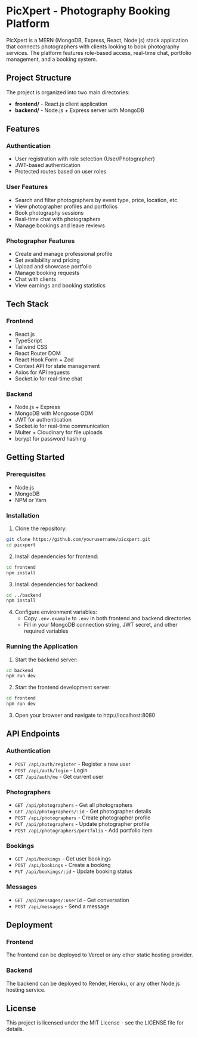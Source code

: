 
# PicXpert - Photography Booking Platform

PicXpert is a MERN (MongoDB, Express, React, Node.js) stack application that connects photographers with clients looking to book photography services. The platform features role-based access, real-time chat, portfolio management, and a booking system.

## Project Structure

The project is organized into two main directories:

- **frontend/** - React.js client application
- **backend/** - Node.js + Express server with MongoDB

## Features

### Authentication
- User registration with role selection (User/Photographer)
- JWT-based authentication
- Protected routes based on user roles

### User Features
- Search and filter photographers by event type, price, location, etc.
- View photographer profiles and portfolios
- Book photography sessions
- Real-time chat with photographers
- Manage bookings and leave reviews

### Photographer Features
- Create and manage professional profile
- Set availability and pricing
- Upload and showcase portfolio
- Manage booking requests
- Chat with clients
- View earnings and booking statistics

## Tech Stack

### Frontend
- React.js
- TypeScript
- Tailwind CSS
- React Router DOM
- React Hook Form + Zod
- Context API for state management
- Axios for API requests
- Socket.io for real-time chat

### Backend
- Node.js + Express
- MongoDB with Mongoose ODM
- JWT for authentication
- Socket.io for real-time communication
- Multer + Cloudinary for file uploads
- bcrypt for password hashing

## Getting Started

### Prerequisites
- Node.js
- MongoDB
- NPM or Yarn

### Installation

1. Clone the repository:
```bash
git clone https://github.com/yourusername/picxpert.git
cd picxpert
```

2. Install dependencies for frontend:
```bash
cd frontend
npm install
```

3. Install dependencies for backend:
```bash
cd ../backend
npm install
```

4. Configure environment variables:
   - Copy `.env.example` to `.env` in both frontend and backend directories
   - Fill in your MongoDB connection string, JWT secret, and other required variables

### Running the Application

1. Start the backend server:
```bash
cd backend
npm run dev
```

2. Start the frontend development server:
```bash
cd frontend
npm run dev
```

3. Open your browser and navigate to http://localhost:8080

## API Endpoints

### Authentication
- `POST /api/auth/register` - Register a new user
- `POST /api/auth/login` - Login
- `GET /api/auth/me` - Get current user

### Photographers
- `GET /api/photographers` - Get all photographers
- `GET /api/photographers/:id` - Get photographer details
- `POST /api/photographers` - Create photographer profile
- `PUT /api/photographers` - Update photographer profile
- `POST /api/photographers/portfolio` - Add portfolio item

### Bookings
- `GET /api/bookings` - Get user bookings
- `POST /api/bookings` - Create a booking
- `PUT /api/bookings/:id` - Update booking status

### Messages
- `GET /api/messages/:userId` - Get conversation
- `POST /api/messages` - Send a message

## Deployment

### Frontend
The frontend can be deployed to Vercel or any other static hosting provider.

### Backend
The backend can be deployed to Render, Heroku, or any other Node.js hosting service.

## License

This project is licensed under the MIT License - see the LICENSE file for details.
